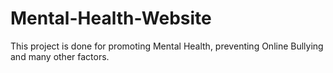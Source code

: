 # Mental-Health-Website
This project is done for promoting Mental Health, preventing Online Bullying and many other factors.
